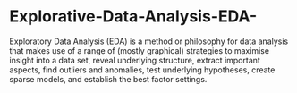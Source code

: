 # Explorative-Data-Analysis-EDA-
Exploratory Data Analysis (EDA) is a method or philosophy for data analysis that makes use of a range of (mostly graphical) strategies to maximise insight into a data set, reveal underlying structure, extract important aspects, find outliers and anomalies, test underlying hypotheses, create sparse models, and establish the best factor settings.
